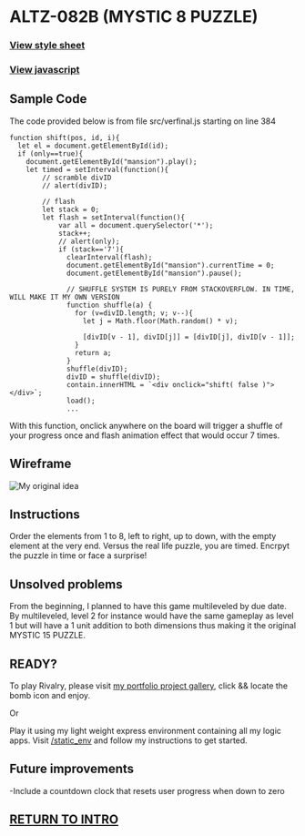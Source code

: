# ALTZ-082B (MYSTIC 8 PUZZLE)


### [View style sheet](https://github.com/Alvarian/static_env/blob/master/public/css/altz.css)

### [View javascript](https://github.com/Alvarian/static_env/blob/master/public/js/altz/altz.js)


## Sample Code

The code provided below is from file src/verfinal.js starting on line 384

```
function shift(pos, id, i){
  let el = document.getElementById(id);
  if (only==true){
    document.getElementById("mansion").play();
    let timed = setInterval(function(){
        // scramble divID
        // alert(divID);

        // flash
        let stack = 0;
        let flash = setInterval(function(){
            var all = document.querySelector('*');
            stack++;
            // alert(only);
            if (stack=='7'){
              clearInterval(flash);
              document.getElementById("mansion").currentTime = 0;
              document.getElementById("mansion").pause();

              // SHUFFLE SYSTEM IS PURELY FROM STACKOVERFLOW. IN TIME, WILL MAKE IT MY OWN VERSION
              function shuffle(a) {
                for (v=divID.length; v; v--){
                  let j = Math.floor(Math.random() * v);

                  [divID[v - 1], divID[j]] = [divID[j], divID[v - 1]];
                }
                return a;
              }
              shuffle(divID);
              divID = shuffle(divID);
              contain.innerHTML = `<div onclick="shift( false )"></div>`;
              load();
              ...
```
With this function, onclick anywhere on the board will trigger a shuffle of your progress once and flash animation effect that would occur 7 times. 

## Wireframe
![My original idea](https://github.com/Alvarian/static_env/blob/master/public/media/altz/wireframe.png?raw=true)

## Instructions
Order the elements from 1 to 8, left to right, up to down, with the empty element at the very end.
Versus the real life puzzle, you are timed. Encrpyt the puzzle in time or face a surprise!

## Unsolved problems
From the beginning, I planned to have this game multileveled by due date. By multileveled, level 2 for instance would have the same gameplay
as level 1 but will have a 1 unit addition to both dimensions thus making it the original MYSTIC 15 PUZZLE.

## READY?

To play Rivalry, please visit [my portfolio project gallery](https://ivanalvarez.herokuapp.com/projects), click && locate the bomb icon and enjoy.

Or 

Play it using my light weight express environment containing all my logic apps. Visit [/static_env](https://github.com/Alvarian/static_env) and follow my instructions to get started.

## Future improvements

-Include a countdown clock that resets user progress when down to zero

## [RETURN TO INTRO](https://github.com/Alvarian/INTRO)

